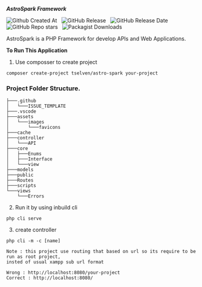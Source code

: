 ***AstroSpark Framework***  

![Github Created At](https://img.shields.io/github/created-at/Syntax-Squad/AstroSpark) &nbsp;
![GitHub Release](https://img.shields.io/github/v/release/Syntax-Squad/AstroSpark) &nbsp;
![GitHub Release Date](https://img.shields.io/github/release-date/Syntax-Squad/AstroSpark)
&nbsp;
![GitHub Repo stars](https://img.shields.io/github/stars/Syntax-Squad/AstroSpark)
&nbsp;
![Packagist Downloads](https://img.shields.io/packagist/dt/syntax-squad/astro-spark)


AstroSpark is a PHP Framework for develop APIs and Web Applications.

**To Run This Application**
1. Use composser to create project
```
composer create-project tselven/astro-spark your-project
```

### Project Folder Structure.
```
├───.github
│   └───ISSUE_TEMPLATE
├───.vscode
├───assets
│   └───images
│       └───favicons
├───cache
├───controller
│   └───API
├───core
│   ├───Enums
│   ├───Interface
│   └───view
├───models
├───public
├───Routes
├───scripts
└───views
    └───Errors
```
2. Run it by using inbuild cli
```
php cli serve
```
3. create controller
```
php cli -m -c [name]
```

```
Note : this project use routing that based on url so its require to be run as root project,
insted of usual xampp sub url format  

Wrong : http://localhost:8080/your-project 
Correct : http://localhost:8080/
```
